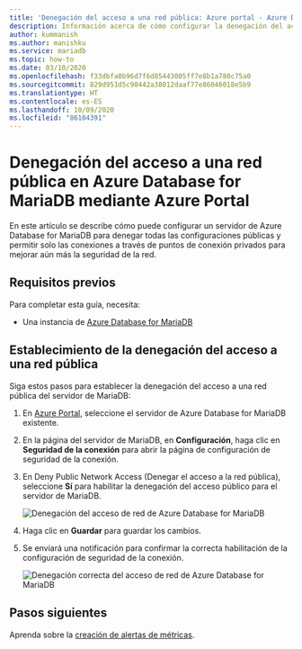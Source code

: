 ```yaml
---
title: 'Denegación del acceso a una red pública: Azure portal - Azure Database for MariaDB'
description: Información acerca de cómo configurar la denegación del acceso a una red pública mediante Azure Portal para Azure Database for MariaDB
author: kummanish
ms.author: manishku
ms.service: mariadb
ms.topic: how-to
ms.date: 03/10/2020
ms.openlocfilehash: f33dbfa0b96d7f6d85443005ff7e8b1a780c75a0
ms.sourcegitcommit: 829d951d5c90442a38012daaf77e86046018e5b9
ms.translationtype: HT
ms.contentlocale: es-ES
ms.lasthandoff: 10/09/2020
ms.locfileid: "86104391"
---
```

# <a name="deny-public-network-access-in-azure-database-for-mariadb-using-azure-portal"></a>Denegación del acceso a una red pública en Azure Database for MariaDB mediante Azure Portal

En este artículo se describe cómo puede configurar un servidor de Azure Database for MariaDB para denegar todas las configuraciones públicas y permitir solo las conexiones a través de puntos de conexión privados para mejorar aún más la seguridad de la red.

## <a name="prerequisites"></a>Requisitos previos

Para completar esta guía, necesita:

* Una instancia de [Azure Database for MariaDB](quickstart-create-MariaDB-server-database-using-azure-portal.md)

## <a name="set-deny-public-network-access"></a>Establecimiento de la denegación del acceso a una red pública

Siga estos pasos para establecer la denegación del acceso a una red pública del servidor de MariaDB:

1. En [Azure Portal](https://portal.azure.com/), seleccione el servidor de Azure Database for MariaDB existente.

1. En la página del servidor de MariaDB, en **Configuración**, haga clic en **Seguridad de la conexión** para abrir la página de configuración de seguridad de la conexión.

1. En Deny Public Network Access (Denegar el acceso a la red pública), seleccione **Sí** para habilitar la denegación del acceso público para el servidor de MariaDB.

    ![Denegación del acceso de red de Azure Database for MariaDB](./media/howto-deny-public-network-access/deny-public-network-access.PNG)

1. Haga clic en **Guardar** para guardar los cambios.

1. Se enviará una notificación para confirmar la correcta habilitación de la configuración de seguridad de la conexión.

    ![Denegación correcta del acceso de red de Azure Database for MariaDB](./media/howto-deny-public-network-access/deny-public-network-access-success.png)

## <a name="next-steps"></a>Pasos siguientes

Aprenda sobre la [creación de alertas de métricas](howto-alert-metric.md).